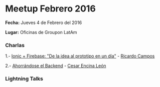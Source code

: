 # Meetup Febrero 2016

**Fecha:** Jueves 4 de Febrero del 2016

**Lugar:** Oficinas de Groupon LatAm

### Charlas

1.- [Ionic + Firebase: "De la idea al prototipo en un día"](http://slides.com/rcamposp/deck-1#/)  - [Ricardo Campos](https://github.com/rcamposp)

2.- [Ahorrándose el Backend](http://slides.com/cesarencinaleon/ahorrandose-el-backend/#/) - [Cesar Encina León](https://github.com/DMaster69)

### Lightning Talks
